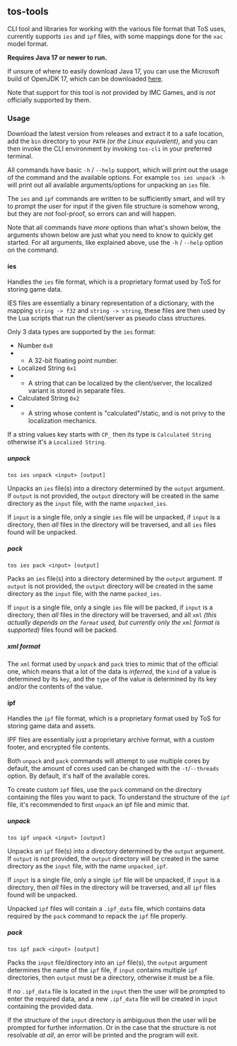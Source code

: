 ## tos-tools

CLI tool and libraries for working with the various file format that ToS uses, currently supports `ies` and `ipf` files,
with some mappings done for the `xac` model format.

**Requires Java 17 or newer to run.**

If unsure of where to easily download Java 17, you can use the Microsoft build of OpenJDK 17, which can be
downloaded [here](https://learn.microsoft.com/en-us/java/openjdk/download#openjdk-17).

Note that support for this tool is *not* provided by IMC Games, and is *not* officially supported by them.

### Usage

Download the latest version from releases and extract it to a safe location, add the `bin` directory to your `PATH` *(or
the Linux equivalent)*, and you can then invoke the CLI environment by invoking `tos-cli` in your preferred terminal.

All commands have basic `-h` / `--help` support, which will print out the usage of the command and the available
options. For example `tos ies unpack -h` will print out all available arguments/options for unpacking an `ies` file.

The `ies` and `ipf` commands are written to be sufficiently smart, and will try to prompt the user for input if the
given file structure is somehow wrong, but they are *not* fool-proof, so errors can and will happen.

Note that all commands have *more* options than what's shown below, the arguments shown below are just what you need to
know to quickly get started. For all arguments, like explained above, use the `-h` / `--help` option on the command.

#### ies

Handles the `ies` file format, which is a proprietary format used by ToS for storing game data.

IES files are essentially a binary representation of a dictionary, with the mapping `string -> f32`
and `string -> string`, these files are then used by the Lua scripts that run the client/server as pseudo class
structures.

Only 3 data types are supported by the `ies` format:

- Number `0x0`
-
    - A 32-bit floating point number.
- Localized String `0x1`
-
    - A string that can be localized by the client/server, the localized variant is stored in separate files.
- Calculated String `0x2`
-
    - A string whose content is "calculated"/static, and is not privy to the localization mechanics.

If a string values key starts with `CP_` then its type is `Calculated String` otherwise it's a `Localized String`.

##### unpack

`tos ies unpack <input> [output]`

Unpacks an `ies` file(s) into a directory determined by the `output` argument. If `output` is not provided, the `output`
directory will be created in the same directory as the `input` file, with the name `unpacked_ies`.

If `input` is a single file, only a single `ies` file will be unpacked, if `input` is a directory, then *all* files in
the directory will be traversed, and all `ies` files found will be unpacked.

##### pack

`tos ies pack <input> [output]`

Packs an `ies` file(s) into a directory determined by the `output` argument. If `output` is not provided, the `output`
directory will be created in the same directory as the `input` file, with the name `packed_ies`.

If `input` is a single file, only a single `ies` file will be packed, if `input` is a directory, then *all* files in the
directory will be traversed, and all `xml` *(this actually depends on the `format` used, but currently only the `xml`
format
is supported)* files found will be packed.

##### xml format

The `xml` format used by `unpack` and `pack` tries to mimic that of the official one, which means that a lot of the data
is *inferred*, the `kind` of a value is determined by its `key`, and the `type` of the value is determined by its key
and/or the contents of the value.

#### ipf

Handles the `ipf` file format, which is a proprietary format used by ToS for storing game data and assets.

IPF files are essentially just a proprietary archive format, with a custom footer, and encrypted file contents.

Both `unpack` and `pack` commands will attempt to use multiple cores by default, the amount of cores used can be changed
with the `-t`/`--threads` option. By default, it's half of the available cores.

To create custom `ipf` files, use the `pack` command on the directory containing the files you want to pack. To
understand the structure of the `ipf` file, it's recommended to first `unpack` an ipf file and mimic that.

##### unpack

`tos ipf unpack <input> [output]`

Unpacks an `ipf` file(s) into a directory determined by the `output` argument. If `output` is not provided, the `output`
directory will be created in the same directory as the `input` file, with the name `unpacked_ipf`.

If `input` is a single file, only a single `ipf` file will be unpacked, if `input` is a directory, then *all* files in
the directory will be traversed, and all `ipf` files found will be unpacked.

Unpacked `ipf` files will contain a `.ipf_data` file, which contains data required by the `pack` command to repack
the `ipf` file properly.

##### pack

`tos ipf pack <input> [output]`

Packs the `input` file/directory into an `ipf` file(s), the `output` argument determines the name of the `ipf` file,
if `input` contains multiple `ipf` directories, then `output` must be a directory, otherwise it must be a file.

If no `.ipf_data` file is located in the `input` then the user will be prompted to enter the required data, and a
new `.ipf_data` file will be created in `input` containing the provided data.

If the structure of the `input` directory is ambiguous then the user will be prompted for further information. Or in the
case that the structure is not resolvable *at all*, an error will be printed and the program will exit.